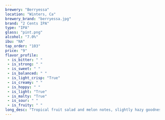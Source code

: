 ```yaml
---
brewery: "Berryessa"
location: "Winters, Ca"
brewery_brand: "berryessa.jpg"
brand: "2 Cents IPA"
type: "IPA"
glass: "pint.png"
alcohol: "7.0%"
ibu: "NA"
tap_order: "103"
price: "9"
flavor_profile:
 - is_bitter: " "
 - is_strong: " "
 - is_sweet: " "
 - is_balanced: " "
 - is_light_crisp: "True"
 - is_creamy: " "
 - is_hoppy: " "
 - is_light: "True"
 - is_malty: "True"
 - is_sour: " "
 - is_fruity: " "
long_desc: "Tropical fruit salad and melon notes, slightly hazy goodness."
---
```


